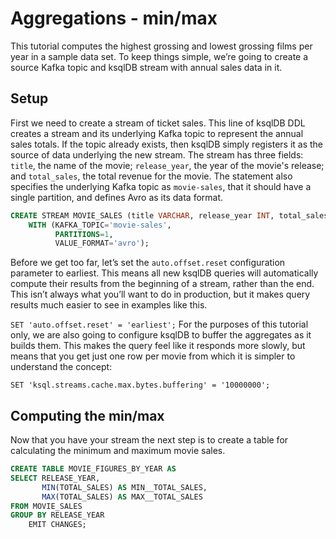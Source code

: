 
# Aggregations - min/max

This tutorial computes the highest grossing and lowest grossing films per year in a sample data set. To keep things simple, we’re going to create a source Kafka topic and ksqlDB stream with annual sales data in it.
## Setup

First we need to create a stream of ticket sales. This line of ksqlDB DDL creates a stream and its underlying Kafka topic to represent
the annual sales totals. If the topic already exists, then ksqlDB simply registers it as the source of data underlying the new stream.
The stream has three fields: `title`, the name of the movie; `release_year`, the year of the movie's release; and
`total_sales`, the total revenue for the movie. The statement also specifies the underlying Kafka topic as `movie-sales`,
that it should have a single partition, and defines Avro as its data format.

```sql
CREATE STREAM MOVIE_SALES (title VARCHAR, release_year INT, total_sales INT)
    WITH (KAFKA_TOPIC='movie-sales',
          PARTITIONS=1,
          VALUE_FORMAT='avro');
```

Before we get too far, let’s set the `auto.offset.reset` configuration parameter to earliest. This means all new ksqlDB queries will
automatically compute their results from the beginning of a stream, rather than the end. This isn’t always what you’ll want to do in
production, but it makes query results much easier to see in examples like this.

`SET 'auto.offset.reset' = 'earliest';`
For the purposes of this tutorial only, we are also going to configure ksqlDB to
buffer the aggregates as it builds them. This makes the query feel like it responds more slowly,
but means that you get just one row per movie from which it is simpler to understand the concept:

`SET 'ksql.streams.cache.max.bytes.buffering' = '10000000';`

## Computing the min/max

Now that you have your stream the next step is to create a table for calculating the minimum and maximum movie sales.

```sql
CREATE TABLE MOVIE_FIGURES_BY_YEAR AS
SELECT RELEASE_YEAR,
       MIN(TOTAL_SALES) AS MIN__TOTAL_SALES,
       MAX(TOTAL_SALES) AS MAX__TOTAL_SALES
FROM MOVIE_SALES
GROUP BY RELEASE_YEAR
    EMIT CHANGES;
```
